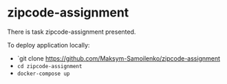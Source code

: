 # zipcode-assignment

There is task zipcode-assignment presented.

To  deploy application locally:
* `git clone https://github.com/Maksym-Samoilenko/zipcode-assignment
* `cd zipcode-assignment`
* `docker-compose up`
